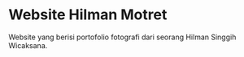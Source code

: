 # Website Hilman Motret
Website yang berisi portofolio fotografi dari seorang Hilman Singgih Wicaksana.
